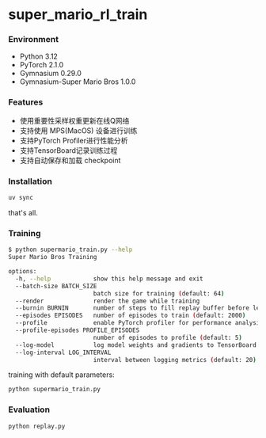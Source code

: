 # super_mario_rl_train


### Environment

- Python 3.12
- PyTorch 2.1.0
- Gymnasium 0.29.0
- Gymnasium-Super Mario Bros 1.0.0


### Features

- 使用重要性采样权重更新在线Q网络
- 支持使用 MPS(MacOS) 设备进行训练
- 支持PyTorch Profiler进行性能分析
- 支持TensorBoard记录训练过程
- 支持自动保存和加载 checkpoint

### Installation

```bash
uv sync
```

that's all.

### Training

```bash
$ python supermario_train.py --help
Super Mario Bros Training

options:
  -h, --help            show this help message and exit
  --batch-size BATCH_SIZE
                        batch size for training (default: 64)
  --render              render the game while training
  --burnin BURNIN       number of steps to fill replay buffer before learning starts (default: 100000)
  --episodes EPISODES   number of episodes to train (default: 2000)
  --profile             enable PyTorch profiler for performance analysis
  --profile-episodes PROFILE_EPISODES
                        number of episodes to profile (default: 5)
  --log-model           log model weights and gradients to TensorBoard
  --log-interval LOG_INTERVAL
                        interval between logging metrics (default: 20)
```

training with default parameters:

```bash
python supermario_train.py
```

### Evaluation

```bash
python replay.py
```




